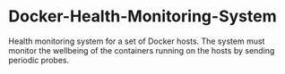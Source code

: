 # Docker-Health-Monitoring-System
Health monitoring system for a set of Docker hosts. The system must monitor the wellbeing of the containers running on the hosts by sending periodic probes.
